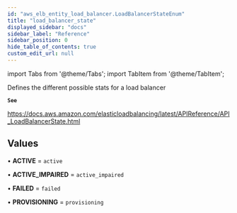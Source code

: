 ```yaml
---
id: "aws_elb_entity_load_balancer.LoadBalancerStateEnum"
title: "load_balancer_state"
displayed_sidebar: "docs"
sidebar_label: "Reference"
sidebar_position: 0
hide_table_of_contents: true
custom_edit_url: null
---
```


import Tabs from '@theme/Tabs';
import TabItem from '@theme/TabItem';

Defines the different possible stats for a load balancer

**`See`**

https://docs.aws.amazon.com/elasticloadbalancing/latest/APIReference/API_LoadBalancerState.html

## Values

• **ACTIVE** = `active`

• **ACTIVE\_IMPAIRED** = `active_impaired`

• **FAILED** = `failed`

• **PROVISIONING** = `provisioning`
